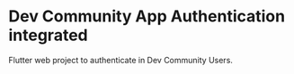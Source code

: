# Dev Community App Authentication integrated

Flutter web project to authenticate in Dev Community Users.

